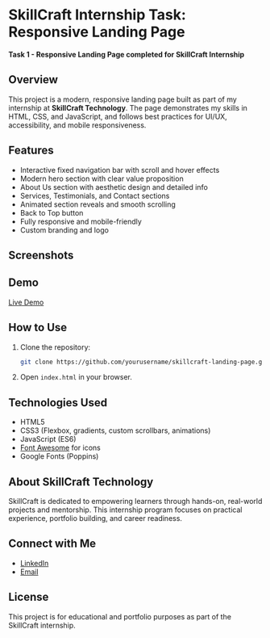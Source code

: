 # SkillCraft Internship Task: Responsive Landing Page  
**Task 1 - Responsive Landing Page completed for SkillCraft Internship**


## Overview
This project is a modern, responsive landing page built as part of my internship at **SkillCraft Technology**. The page demonstrates my skills in HTML, CSS, and JavaScript, and follows best practices for UI/UX, accessibility, and mobile responsiveness.

## Features
- Interactive fixed navigation bar with scroll and hover effects
- Modern hero section with clear value proposition
- About Us section with aesthetic design and detailed info
- Services, Testimonials, and Contact sections
- Animated section reveals and smooth scrolling
- Back to Top button
- Fully responsive and mobile-friendly
- Custom branding and logo

## Screenshots
<!-- You can add screenshots here -->

## Demo
[Live Demo](#) <!-- Replace # with your GitHub Pages or deployment link if available -->

## How to Use
1. Clone the repository:
   ```bash
   git clone https://github.com/yourusername/skillcraft-landing-page.git
   ```
2. Open `index.html` in your browser.

## Technologies Used
- HTML5
- CSS3 (Flexbox, gradients, custom scrollbars, animations)
- JavaScript (ES6)
- [Font Awesome](https://fontawesome.com/) for icons
- Google Fonts (Poppins)

## About SkillCraft Technology
SkillCraft is dedicated to empowering learners through hands-on, real-world projects and mentorship. This internship program focuses on practical experience, portfolio building, and career readiness.

## Connect with Me
- [LinkedIn](www.linkedin.com/in/arman-husain-6b5431345) 
- [Email](armanhussain681@gmail.com) 

## License
This project is for educational and portfolio purposes as part of the SkillCraft internship.
